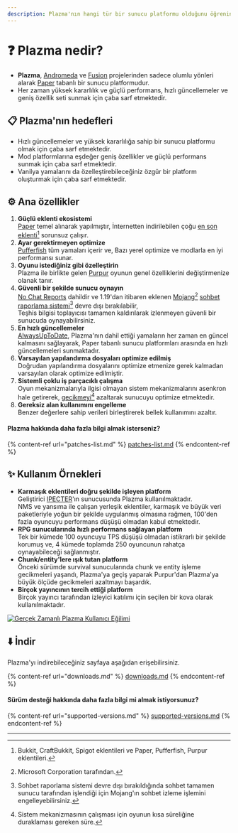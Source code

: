 ```yaml
---
description: Plazma'nın hangi tür bir sunucu platformu olduğunu öğrenin.
---
```


# ❓ Plazma nedir?

- **Plazma**, [Andromeda](https://github.com/EarendelArchived/Andromeda) ve [Fusion](https://github.com/RuinedTechnologyUnify/Fusion) projelerinden sadece olumlu yönleri alarak [Paper](https://github.com/PaperMC/Paper) tabanlı bir sunucu platformudur.
- Her zaman yüksek kararlılık ve güçlü performans, hızlı güncellemeler ve geniş özellik seti sunmak için çaba sarf etmektedir.

## 📋 Plazma'nın hedefleri <a href="#id-1" id="id-1"></a>

- Hızlı güncellemeler ve yüksek kararlılığa sahip bir sunucu platformu olmak için çaba sarf etmektedir.
- Mod platformlarına eşdeğer geniş özellikler ve güçlü performans sunmak için çaba sarf etmektedir.
- Vanilya yamalarını da özelleştirebileceğiniz özgür bir platform oluşturmak için çaba sarf etmektedir.

## ⚙️ Ana özellikler <a href="#id-2" id="id-2"></a>

1. **Güçlü eklenti ekosistemi**\
   [Paper](https://github.com/PaperMC/Paper) temel alınarak yapılmıştır,
   İnternetten indirilebilen çoğu [en son eklenti](#user-content-fn-1)[^1] sorunsuz çalışır.
2. **Ayar gerektirmeyen optimize**\
   [Pufferfish](https://github.com/pufferfish-gg/Pufferfish) tüm yamaları içerir ve,
   Bazı yerel optimize ve modlarla en iyi performansı sunar.
3. **Oyunu istediğiniz gibi özelleştirin**\
   Plazma ile birlikte gelen [Purpur](https://github.com/PurpurMC/Purpur) oyunun genel özelliklerini
   değiştirmenize olanak tanır.
4. **Güvenli bir şekilde sunucu oynayın**\
   [No Chat Reports](https://github.com/Aizistral-Studios/No-Chat-Reports) dahildir ve 1.19'dan itibaren eklenen
   [Mojang](#user-content-fn-2)[^2] [sohbet raporlama sistemi](#user-content-fn-3)[^3] devre dışı bırakılabilir,\
   Teşhis bilgisi toplayıcısı tamamen kaldırılarak izlenmeyen güvenli bir sunucuda oynayabilirsiniz.
5. **En hızlı güncellemeler**\
   [AlwaysUpToDate](https://github.com/PlazmaMC/AlwaysUpToDate), Plazma'nın dahil ettiği yamaların her zaman en güncel kalmasını sağlayarak, Paper tabanlı sunucu platformları arasında en hızlı güncellemeleri sunmaktadır.
6. **Varsayılan yapılandırma dosyaları optimize edilmiş**\
   Doğrudan yapılandırma dosyalarını optimize etmenize gerek kalmadan varsayılan olarak optimize edilmiştir.
7. **Sistemli çoklu iş parçacıklı çalışma**\
   Oyun mekanizmalarıyla ilgisi olmayan sistem mekanizmalarını asenkron hale getirerek, [gecikmeyi](#user-content-fn-4)[^4] azaltarak sunucuyu optimize etmektedir.
8. **Gereksiz alan kullanımını engelleme**\
   Benzer değerlere sahip verileri birleştirerek bellek kullanımını azaltır.

#### Plazma hakkında daha fazla bilgi almak isterseniz? <a href="#etc-1" id="etc-1"></a>

{% content-ref url="patches-list.md" %}
[patches-list.md](patches-list.md)
{% endcontent-ref %}

## ✨ Kullanım Örnekleri <a href="#id-3" id="id-3"></a>

- **Karmaşık eklentileri doğru şekilde işleyen platform**\
  Geliştirici [IPECTER](https://github.com/IPECTER)'ın sunucusunda Plazma kullanılmaktadır.\
  NMS ve yansıma ile çalışan yerleşik eklentiler, karmaşık ve büyük veri paketleriyle yoğun bir şekilde uygulanmış olmasına rağmen,
  100'den fazla oyuncuyu performans düşüşü olmadan kabul etmektedir.
- **RPG sunucularında hızlı performans sağlayan platform**\
  Tek bir kümede 100 oyuncuyu TPS düşüşü olmadan istikrarlı bir şekilde korumuş ve,
  4 kümede toplamda 250 oyuncunun rahatça oynayabileceği sağlanmıştır.
- **Chunk/entity'lere ışık tutan platform**\
  Önceki sürümde survival sunucularında chunk ve entity işleme gecikmeleri yaşandı, Plazma'ya geçiş yaparak
  Purpur'dan Plazma'ya büyük ölçüde gecikmeleri azaltmayı başardık.
- **Birçok yayıncının tercih ettiği platform**\
  Birçok yayıncı tarafından izleyici katılımı için seçilen bir kova olarak kullanılmaktadır.

<a href="https://bstats.org/plugin/server-implementation/Plazma/18047">
   <img src="https://badge.plazmamc.org/internal/bstats" alt="Gerçek Zamanlı Plazma Kullanıcı Eğilimi">
</a>

## ⬇️ İndir

Plazma'yı indirebileceğiniz sayfaya aşağıdan erişebilirsiniz.

{% content-ref url="downloads.md" %}
[downloads.md](downloads.md)
{% endcontent-ref %}

#### Sürüm desteği hakkında daha fazla bilgi mi almak istiyorsunuz?

{% content-ref url="supported-versions.md" %}
[supported-versions.md](supported-versions.md)
{% endcontent-ref %}

***

[^1]: Bukkit, CraftBukkit, Spigot eklentileri ve Paper, Pufferfish, Purpur eklentileri.

[^2]: Microsoft Corporation tarafından.

[^3]: Sohbet raporlama sistemi devre dışı bırakıldığında sohbet tamamen sunucu tarafından işlendiği için Mojang'ın sohbet izleme işlemini engelleyebilirsiniz.

[^4]: Sistem mekanizmasının çalışması için oyunun kısa süreliğine duraklaması gereken süre.

